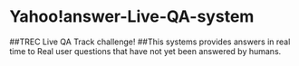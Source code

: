 # Yahoo!answer-Live-QA-system
##TREC Live QA Track challenge!
##This systems provides answers in real time to Real user questions that have not yet been answered by humans.
